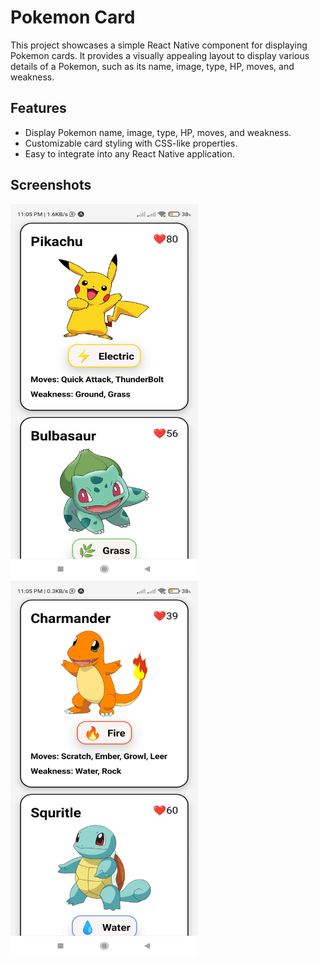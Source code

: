 # Pokemon Card

This project showcases a simple React Native component for displaying Pokemon cards. 
It provides a visually appealing layout to display various details of a Pokemon,
such as its name, image, type, HP, moves, and weakness.

## Features

- Display Pokemon name, image, type, HP, moves, and weakness.
- Customizable card styling with CSS-like properties.
- Easy to integrate into any React Native application.
  
## Screenshots
<div>
    <img src="Screenshot1.jpg" alt="Screenshot1" width="300" height="600">
    <img src="Screenshot2.jpg" alt="Screenshot2" width="300" height="600">
</div>
